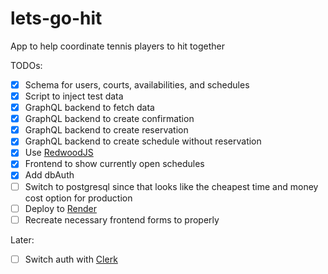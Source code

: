 # lets-go-hit

App to help coordinate tennis players to hit together

TODOs:

- [x] Schema for users, courts, availabilities, and schedules
- [x] Script to inject test data
- [x] GraphQL backend to fetch data
- [x] GraphQL backend to create confirmation
- [x] GraphQL backend to create reservation
- [x] GraphQL backend to create schedule without reservation
- [x] Use [RedwoodJS](https://redwoodjs.com)
- [x] Frontend to show currently open schedules
- [x] Add dbAuth
- [ ] Switch to postgresql since that looks like the cheapest time and money cost option for production
- [ ] Deploy to [Render](https://render.com/docs/deploy-redwood)
- [ ] Recreate necessary frontend forms to properly

Later:

- [ ] Switch auth with [Clerk](https://clerk.dev/tutorials/redwoodjs-blog-tutorial-with-clerk)
